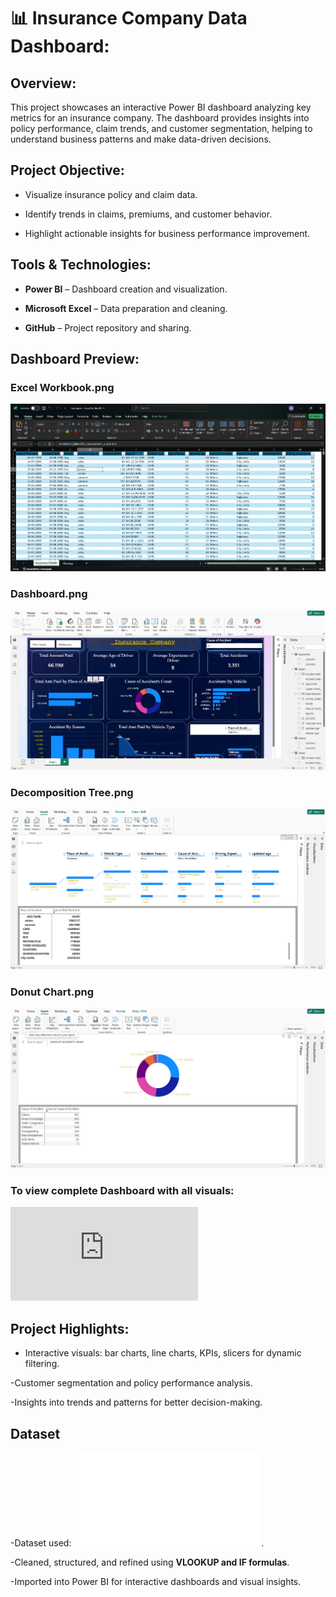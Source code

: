 # 📊 Insurance Company Data Dashboard:

## Overview:

This project showcases an interactive Power BI dashboard analyzing key metrics for an insurance company. The dashboard provides insights into policy performance, claim trends, and customer segmentation, helping to understand business patterns and make data-driven decisions.

## Project Objective:

- Visualize insurance policy and claim data.

- Identify trends in claims, premiums, and customer behavior.

- Highlight actionable insights for business performance improvement.

## Tools & Technologies:

- **Power BI** – Dashboard creation and visualization.

- **Microsoft Excel** – Data preparation and cleaning.

- **GitHub** – Project repository and sharing.

## Dashboard Preview:

### Excel Workbook.png

![image Alt](https://github.com/dharunraj0718-blip/Power-BI-project/blob/78d30bce389f587eaa6df2c3cdd930a74dbe4735/Images/Excel%20Workbook.png)

### Dashboard.png

![image Alt](https://github.com/dharunraj0718-blip/Power-BI-project/blob/343b3deebbb79d915cdff994e070e709e0c2ae2f/Images/Dashboard.png)

### Decomposition Tree.png

![image Alt](https://github.com/dharunraj0718-blip/Power-BI-project/blob/a18834316b247325a2e6d952db48d28578859eb7/Images/Decomposition%20Tree.png)

### Donut Chart.png

![image Alt](https://github.com/dharunraj0718-blip/Power-BI-project/blob/1bf66377eddca158333e59baa5a52f3f2665022f/Images/Donut%20Chart.png)

### To view complete Dashboard with all visuals:

![Click here to open the full PDF](https://github.com/dharunraj0718-blip/Power-BI-project/blob/f6250358dd5393737098fc25fb8cb391754bac89/Images/Dashboard%20Images.pdf)

## Project Highlights:

- Interactive visuals: bar charts, line charts, KPIs, slicers for dynamic filtering.

-Customer segmentation and policy performance analysis.

-Insights into trends and patterns for better decision-making.

## Dataset

-Dataset used: ![Sample insurance company data prepared in Excel](Insurance.xlsb).

-Cleaned, structured, and refined using **VLOOKUP and IF formulas**.

-Imported into Power BI for interactive dashboards and visual insights.





